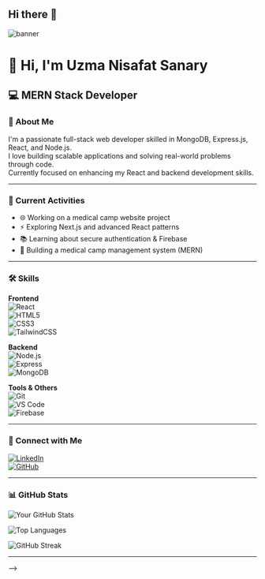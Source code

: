 ## Hi there 👋

<!-- Banner Image -->
<img src="https://i.postimg.cc/85YMh83q/Beige-Minimalist-Business-Linked-In-Article-Cover-Image-20250807-225206-0000.png" alt="banner" />

# 👋 Hi, I'm Uzma Nisafat Sanary

## 💻 MERN Stack Developer

### 🧕 About Me
I'm a passionate full-stack web developer skilled in MongoDB, Express.js, React, and Node.js.  
I love building scalable applications and solving real-world problems through code.  
Currently focused on enhancing my React and backend development skills.

---

### 🚀 Current Activities
- 🌐 Working on a medical camp website project
- ⚡ Exploring Next.js and advanced React patterns
- 📚 Learning about secure authentication & Firebase
- 💼 Building a medical camp management system (MERN)

---

### 🛠️ Skills

**Frontend**  
![React](https://img.shields.io/badge/-React-black?style=flat-square&logo=react)  
![HTML5](https://img.shields.io/badge/-HTML5-E34F26?style=flat-square&logo=html5&logoColor=white)  
![CSS3](https://img.shields.io/badge/-CSS3-1572B6?style=flat-square&logo=css3)  
![TailwindCSS](https://img.shields.io/badge/-Tailwind-38B2AC?style=flat-square&logo=tailwind-css)

**Backend**  
![Node.js](https://img.shields.io/badge/-Node.js-green?style=flat-square&logo=node.js)  
![Express](https://img.shields.io/badge/-Express-black?style=flat-square&logo=express)  
![MongoDB](https://img.shields.io/badge/-MongoDB-4DB33D?style=flat-square&logo=mongodb)

**Tools & Others**  
![Git](https://img.shields.io/badge/-Git-F05032?style=flat-square&logo=git)  
![VS Code](https://img.shields.io/badge/-VSCode-007ACC?style=flat-square&logo=visual-studio-code)  
![Firebase](https://img.shields.io/badge/-Firebase-FFCA28?style=flat-square&logo=firebase)

---

### 🔗 Connect with Me
[![LinkedIn](https://img.shields.io/badge/-LinkedIn-blue?style=flat-square&logo=linkedin)](www.linkedin.com/in/uzma-nisafat-sanary)  
[![GitHub](https://img.shields.io/badge/-GitHub-black?style=flat-square&logo=github)](https://github.com/sanary-62)

---

### 📊 GitHub Stats

![Your GitHub Stats](https://github-readme-stats.vercel.app/api?username=yourusername&show_icons=true&theme=tokyonight)

![Top Languages](https://github-readme-stats.vercel.app/api/top-langs/?username=yourusername&layout=compact&theme=tokyonight)

![GitHub Streak](https://github-readme-streak-stats.herokuapp.com/?user=yourusername&theme=tokyonight)

---


-->
